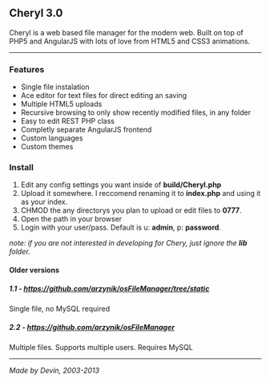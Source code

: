 Cheryl 3.0
---

Cheryl is a web based file manager for the modern web. Built on top of PHP5 and AngularJS with lots of love from HTML5 and CSS3 animations.

---

### Features
- Single file instalation
- Ace editor for text files for direct editing an saving
- Multiple HTML5 uploads
- Recursive browsing to only show recently modified files, in any folder
- Easy to edit REST PHP class
- Completly separate AngularJS frontend
- Custom languages
- Custom themes



### Install
1. Edit any config settings you want inside of **build/Cheryl.php**
2. Upload it somewhere. I reccomend renaming it to **index.php** and using it as your index.
3. CHMOD the any directorys you plan to upload or edit files to **0777**.
4. Open the path in your browser
5. Login with your user/pass. Default is u: **admin**, p: **password**.

*note: if you are not interested in developing for Chery, just ignore the **lib** folder.*

#### Older versions
##### 1.1 - https://github.com/arzynik/osFileManager/tree/static
Single file, no MySQL required

##### 2.2 - https://github.com/arzynik/osFileManager
Multiple files. Supports multiple users. Requires MySQL



---
*Made by Devin, 2003-2013*
